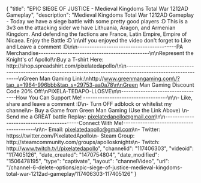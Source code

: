{
    "title": "EPIC SIEGE OF JUSTICE - Medieval Kingdoms Total War 1212AD Gameplay",
    "description": "Medieval Kingdoms Total War 1212AD Gameplay - Today we have a siege battle with some pretty good players :D  This is a 3v3 on the attacking sider we have Lithuania, Aragon, and Armenian Kingdom.  And defending the factions are France, Latin Empire, Empire of Nicaea.  Enjoy the Battle :D \n\nIf you enjoyed the video don't forget to Like and Leave a comment :D\n\n-----------------------------------------PA Merchandise----------------------------------------------\n\nRepresent the Knight's of Apollo!\nBuy a T-shirt Here: http:\/\/shop.spreadshirt.com\/pixelatedapollo\/\n\n---------------------------------------------------------------------------------------------------------------\nGreen Man Gaming Link:\nhttp:\/\/www.greenmangaming.com\/?tap_a=1964-996bbb&tap_s=29753-aa0a78\n\nGreen Man Gaming Discount Code 20% Off:\nPIXELA-TEDAPO-LLOSVE\n\n----------------------------------How You Can Support Me! -----------------------------------\n\n- Like, share and leave a comment :D\n- Turn OFF adblock or whitelist my channel\n- Buy a Game from Green Man Gaming (Use the Link Above) \n- Send me a GREAT battle Replay: pixelatedapollo@gmail.com\n\n------------------------------------------Connect With Me!-----------------------------------------\n\n- Email: pixelatedapollo@gmail.com\n- Twitter: https:\/\/twitter.com\/PixelatedApollo\n- Steam Group:  http:\/\/steamcommunity.com\/groups\/apollosknights\n- Twitch: http:\/\/www.twitch.tv\/pixelatedapollo",
    "channelid": "117406303",
    "videoid": "117405126",
    "date_created": "1470754804",
    "date_modified": "1506478195",
    "type": "captivate",
    "layout": "channelVideo",
    "url": "\/channel-6-delete-options\/epic-siege-of-justice-medieval-kingdoms-total-war-1212ad-gameplay\/117406303-117405126"
}